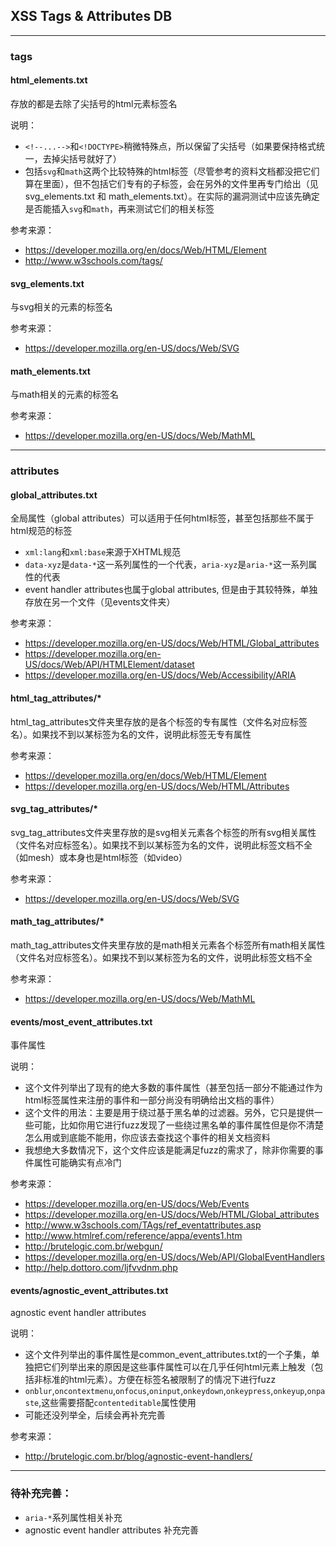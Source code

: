 ## XSS Tags & Attributes DB


----------

### tags

#### html_elements.txt

存放的都是去除了尖括号的html元素标签名

说明：
- `<!--...-->`和`<!DOCTYPE>`稍微特殊点，所以保留了尖括号（如果要保持格式统一，去掉尖括号就好了）
- 包括`svg`和`math`这两个比较特殊的html标签（尽管参考的资料文档都没把它们算在里面），但不包括它们专有的子标签，会在另外的文件里再专门给出（见svg_elements.txt 和 math_elements.txt）。在实际的漏洞测试中应该先确定是否能插入`svg`和`math`，再来测试它们的相关标签

参考来源：
- https://developer.mozilla.org/en/docs/Web/HTML/Element
- http://www.w3schools.com/tags/


#### svg_elements.txt

与svg相关的元素的标签名

参考来源：
- https://developer.mozilla.org/en-US/docs/Web/SVG

#### math_elements.txt

与math相关的元素的标签名

参考来源：
- https://developer.mozilla.org/en-US/docs/Web/MathML


----------

### attributes

#### global_attributes.txt


全局属性（global attributes）可以适用于任何html标签，甚至包括那些不属于html规范的标签

- `xml:lang`和`xml:base`来源于XHTML规范
- `data-xyz`是`data-*`这一系列属性的一个代表，`aria-xyz`是`aria-*`这一系列属性的代表
- event handler attributes也属于global attributes, 但是由于其较特殊，单独存放在另一个文件（见events文件夹）

参考来源：
- https://developer.mozilla.org/en-US/docs/Web/HTML/Global_attributes
- https://developer.mozilla.org/en-US/docs/Web/API/HTMLElement/dataset
- https://developer.mozilla.org/en-US/docs/Web/Accessibility/ARIA

#### html_tag_attributes/*

html_tag_attributes文件夹里存放的是各个标签的专有属性（文件名对应标签名）。如果找不到以某标签为名的文件，说明此标签无专有属性

参考来源：
- https://developer.mozilla.org/en/docs/Web/HTML/Element
- https://developer.mozilla.org/en-US/docs/Web/HTML/Attributes

#### svg_tag_attributes/*

svg_tag_attributes文件夹里存放的是svg相关元素各个标签的所有svg相关属性（文件名对应标签名）。如果找不到以某标签为名的文件，说明此标签文档不全（如mesh）或本身也是html标签（如video）

参考来源：
- https://developer.mozilla.org/en-US/docs/Web/SVG

#### math_tag_attributes/*

math_tag_attributes文件夹里存放的是math相关元素各个标签所有math相关属性（文件名对应标签名）。如果找不到以某标签为名的文件，说明此标签文档不全

参考来源：
- https://developer.mozilla.org/en-US/docs/Web/MathML

#### events/most_event_attributes.txt

事件属性

说明：
- 这个文件列举出了现有的绝大多数的事件属性（甚至包括一部分不能通过作为html标签属性来注册的事件和一部分尚没有明确给出文档的事件）
- 这个文件的用法：主要是用于绕过基于黑名单的过滤器。另外，它只是提供一些可能，比如你用它进行fuzz发现了一些绕过黑名单的事件属性但是你不清楚怎么用或到底能不能用，你应该去查找这个事件的相关文档资料
- 我想绝大多数情况下，这个文件应该是能满足fuzz的需求了，除非你需要的事件属性可能确实有点冷门

参考来源：
- https://developer.mozilla.org/en-US/docs/Web/Events
- https://developer.mozilla.org/en-US/docs/Web/HTML/Global_attributes
- http://www.w3schools.com/TAgs/ref_eventattributes.asp
- http://www.htmlref.com/reference/appa/events1.htm
- http://brutelogic.com.br/webgun/
- https://developer.mozilla.org/en-US/docs/Web/API/GlobalEventHandlers
- http://help.dottoro.com/ljfvvdnm.php

#### events/agnostic_event_attributes.txt

agnostic event handler attributes

说明：
- 这个文件列举出的事件属性是common_event_attributes.txt的一个子集，单独把它们列举出来的原因是这些事件属性可以在几乎任何html元素上触发（包括非标准的html元素）。方便在标签名被限制了的情况下进行fuzz
- `onblur`,`oncontextmenu`,`onfocus`,`oninput`,`onkeydown`,`onkeypress`,`onkeyup`,`onpaste`,这些需要搭配`contenteditable`属性使用
- 可能还没列举全，后续会再补充完善

参考来源：
- http://brutelogic.com.br/blog/agnostic-event-handlers/


----------

### 待补充完善：

- `aria-*`系列属性相关补充
- agnostic event handler attributes 补充完善
